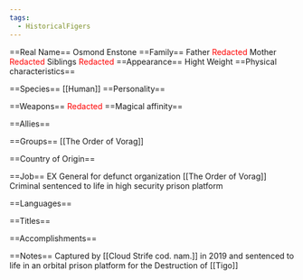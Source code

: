 ```yaml
---
tags:
  - HistoricalFigers
---
```

==Real Name==
Osmond Enstone
==Family==
Father <span style="color:#ff0000">Redacted</span>
Mother <span style="color:#ff0000">Redacted</span>
Siblings <span style="color:#ff0000">Redacted</span>
==Appearance==
Hight
Weight
==Physical characteristics==

==Species==
[[Human]]
==Personality==

==Weapons==
<span style="color:#ff0000">Redacted</span>
==Magical affinity==

==Allies==

==Groups==
[[The Order of Vorag]]

==Country of Origin==

==Job==
EX General for defunct organization [[The Order of Vorag]]
Criminal sentenced to life in high security prison platform

==Languages==

==Titles==

==Accomplishments==

==Notes==
Captured by [[Cloud Strife cod. nam.]] in 2019 and sentenced to life in an orbital prison platform for the Destruction of [[Tigo]]